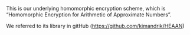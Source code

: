 This is our underlying homomorphic encryption scheme, 
which is “Homomorphic Encryption for Arithmetic of Approximate Numbers”. 

We referred to its library in gitHub (https://github.com/kimandrik/HEAAN)
